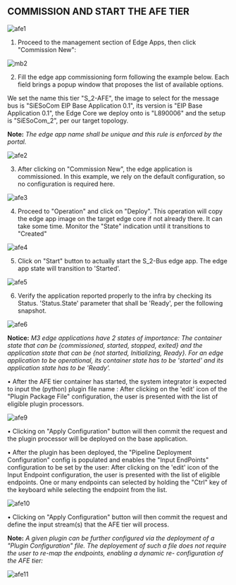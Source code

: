**COMMISSION AND START THE AFE TIER**
--------------------------------

![afe1](https://user-images.githubusercontent.com/100555586/156128153-baadf221-87b5-4fcc-9d45-cb463c5ce791.png)


1.	Proceed to the management section of Edge Apps, then click "Commission New":
 

 ![mb2](https://user-images.githubusercontent.com/100555586/156117279-59925e9e-8aff-46da-9dde-b2bdd8ebc158.jpg)


2.	Fill the edge app commissioning form following the example below. Each field brings a popup window that proposes the list of available options.

   We set the name this tier "S_2-AFE", the image to select for the message bus is "SiESoCom EIP Base Application 0.1", its version is "EIP Base Application 0.1", the Edge 
   Core we deploy onto is "L890006" and the setup is "SiESoCom_2", per our target topology.

   **Note:** _The edge app name shall be unique and this rule is enforced by the portal._

![afe2](https://user-images.githubusercontent.com/100555586/156130535-91106f61-2489-4a10-8ed7-b9bc28ecf875.png)


 
3.	After clicking on "Commission New", the edge application is commissioned. In this example, we rely on the default configuration, so no configuration is required here.

![afe3](https://user-images.githubusercontent.com/100555586/156130555-4e274daf-295e-4501-97d7-c6e4a682e703.png)




4.	Proceed to "Operation" and click on "Deploy". This operation will copy the edge app image on the target edge core if not already there. It can take some time. Monitor the "State" indication until it transitions to "Created"


![afe4](https://user-images.githubusercontent.com/100555586/156130596-60df4b6c-c6ca-4f94-ba8a-20f668b0d6c1.png)


5.	Click on "Start" button to actually start the S_2-Bus edge app. The edge app state will transition to 'Started'.

![afe5](https://user-images.githubusercontent.com/100555586/156130657-76650995-b68d-47b3-ba34-5dbe640eed72.png)


 
6.	Verify the application reported properly to the infra by checking its Status. 'Status.State' parameter that shall be 'Ready', per the following snapshot.

![afe6](https://user-images.githubusercontent.com/100555586/156130675-722db91c-a38c-451a-a935-c37ac1e7f4cc.png)


**Notice:** _M3 edge applications have 2 states of importance: The container state that can be {commissioned, started, stopped, exited} and the application state that can be {not started, Initializing, Ready}. For an edge application to be operational, its container state has to be 'started' and its application state has to be 'Ready'._

 
•	After the AFE tier container has started, the system integrator is expected to input the (python) plugin file name : After clicking on the 'edit' icon of the "Plugin Package File" configuration, the user is presented with the list of eligible plugin processors.
 
![afe9](https://user-images.githubusercontent.com/100555586/156130772-287aff51-45f1-4bda-89fe-892c579a82cb.jpg)
 

•	Clicking on "Apply Configuration" button will then commit the request and the plugin processor will be deployed on the base application.

•	After the plugin has been deployed, the "Pipeline Deployment Configuration" config is populated and enables the "Input EndPoints" configuration to be set by the user:	After clicking on the 'edit' icon of the Input Endpoint configuration, the user is presented with the list of eligible endpoints. One or many endpoints can selected by holding the "Ctrl" key of the keyboard while selecting the endpoint from the list.

![afe10](https://user-images.githubusercontent.com/100555586/156130795-0cf71edd-f8da-4d2b-96b4-4984fa49d482.jpg)


•	Clicking on "Apply Configuration" button will then commit the request and define the input stream(s) that the AFE tier will process.
 
**Note:** _A given plugin can be further configured via the deployment of a "Plugin Configuration" file. The deployement of such a file does not require the user to re-map the endpoints, enabling a dynamic re- configuration of the AFE tier:_

![afe11](https://user-images.githubusercontent.com/100555586/156130839-8f8ac129-dcad-43c4-9a04-57b1155ef1ac.jpg)
